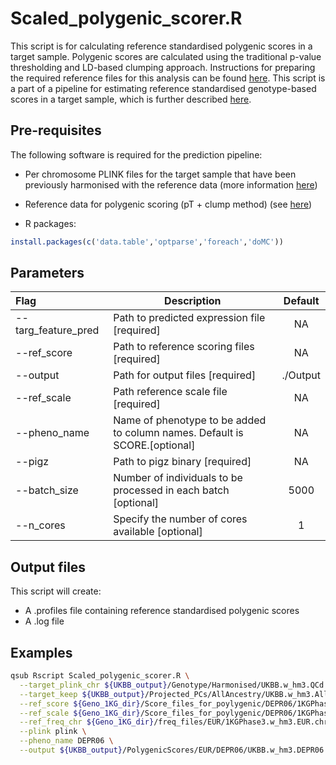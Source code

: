 # Scaled_polygenic_scorer.R

This script is for calculating reference standardised polygenic scores in a target sample. Polygenic scores are calculated using the traditional p-value thresholding and LD-based clumping approach. Instructions for preparing the required reference files for this analysis can be found [here](https://opain.github.io/GenoPred/Pipeline_prep.html#42_prepare_score_files_and_scaling_files_for_polygenic_scoring_(pt_+_clump)). This script is a part of a pipeline for estimating reference standardised genotype-based scores in a target sample, which is further described [here](https://opain.github.io/GenoPred/Genotype-based_scoring_in_target_samples.html).

## Pre-requisites
The following software is required for the prediction pipeline:

* Per chromosome PLINK files for the target sample that have been previously harmonised with the reference data (more information [here](https://opain.github.io/GenoPred/Genotype-based_scoring_in_target_samples.html#1_harmonisation_with_the_reference))
* Reference data for polygenic scoring (pT + clump method) (see [here](https://opain.github.io/GenoPred/Pipeline_prep.html#42_prepare_score_files_and_scaling_files_for_polygenic_scoring_(pt_+_clump)))

* R packages:
```R
install.packages(c('data.table','optparse','foreach','doMC'))
```

## Parameters
| Flag     | Description                                                  | Default |
| :------- | ------------------------------------------------------------ | :-----: |
| --targ_feature_pred | Path to predicted expression file [required] | NA |
| --ref_score | Path to reference scoring files [required] | NA |
| --output | Path for output files [required] | ./Output |
| --ref_scale | Path reference scale file [required] | NA |
| --pheno_name | Name of phenotype to be added to column names. Default is SCORE.[optional] | NA |
| --pigz | Path to pigz binary [required] | NA |
| --batch_size | Number of individuals to be processed in each batch [optional] | 5000 |
| --n_cores | Specify the number of cores available [optional] | 1 |

## Output files
This script will create: 

* A .profiles file containing reference standardised polygenic scores
* A .log file 

## Examples
```sh
qsub Rscript Scaled_polygenic_scorer.R \
  --target_plink_chr ${UKBB_output}/Genotype/Harmonised/UKBB.w_hm3.QCd.AllSNP.chr \
  --target_keep ${UKBB_output}/Projected_PCs/AllAncestry/UKBB.w_hm3.AllAncestry.EUR.keep \
  --ref_score ${Geno_1KG_dir}/Score_files_for_poylygenic/DEPR06/1KGPhase3.w_hm3.DEPR06 \
  --ref_scale ${Geno_1KG_dir}/Score_files_for_poylygenic/DEPR06/1KGPhase3.w_hm3.DEPR06.EUR.scale \
  --ref_freq_chr ${Geno_1KG_dir}/freq_files/EUR/1KGPhase3.w_hm3.EUR.chr \
  --plink plink \
  --pheno_name DEPR06 \
  --output ${UKBB_output}/PolygenicScores/EUR/DEPR06/UKBB.w_hm3.DEPR06.EUR
```
